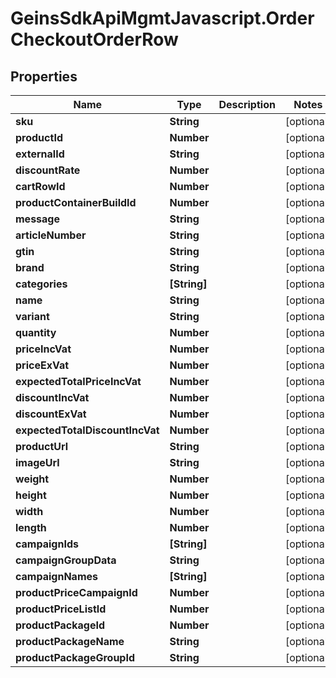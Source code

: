 # GeinsSdkApiMgmtJavascript.OrderCheckoutOrderRow

## Properties

Name | Type | Description | Notes
------------ | ------------- | ------------- | -------------
**sku** | **String** |  | [optional] 
**productId** | **Number** |  | [optional] 
**externalId** | **String** |  | [optional] 
**discountRate** | **Number** |  | [optional] 
**cartRowId** | **Number** |  | [optional] 
**productContainerBuildId** | **Number** |  | [optional] 
**message** | **String** |  | [optional] 
**articleNumber** | **String** |  | [optional] 
**gtin** | **String** |  | [optional] 
**brand** | **String** |  | [optional] 
**categories** | **[String]** |  | [optional] 
**name** | **String** |  | [optional] 
**variant** | **String** |  | [optional] 
**quantity** | **Number** |  | [optional] 
**priceIncVat** | **Number** |  | [optional] 
**priceExVat** | **Number** |  | [optional] 
**expectedTotalPriceIncVat** | **Number** |  | [optional] 
**discountIncVat** | **Number** |  | [optional] 
**discountExVat** | **Number** |  | [optional] 
**expectedTotalDiscountIncVat** | **Number** |  | [optional] 
**productUrl** | **String** |  | [optional] 
**imageUrl** | **String** |  | [optional] 
**weight** | **Number** |  | [optional] 
**height** | **Number** |  | [optional] 
**width** | **Number** |  | [optional] 
**length** | **Number** |  | [optional] 
**campaignIds** | **[String]** |  | [optional] 
**campaignGroupData** | **String** |  | [optional] 
**campaignNames** | **[String]** |  | [optional] 
**productPriceCampaignId** | **Number** |  | [optional] 
**productPriceListId** | **Number** |  | [optional] 
**productPackageId** | **Number** |  | [optional] 
**productPackageName** | **String** |  | [optional] 
**productPackageGroupId** | **String** |  | [optional] 


